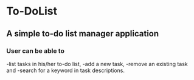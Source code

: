 # To-DoList
## A simple to-do list manager application
### User can be able to 
-list tasks in his/her to-do list, 
-add a new task, 
-remove an existing task and 
-search for a keyword in task descriptions.
